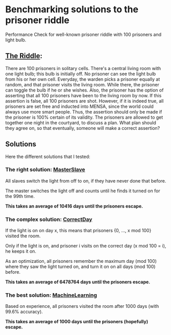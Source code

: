# Benchmarking solutions to the prisoner riddle

Performance Check for well-known prisoner riddle with 100 prisoners and light bulb.

## [The Riddle](https://puzzles.nigelcoldwell.co.uk/seventyfourhint.htm):

There are 100 prisoners in solitary cells. There's a central living room with one light bulb; this bulb is initially
off. No prisoner can see the light bulb from his or her own cell. Everyday, the warden picks a prisoner equally at
random, and that prisoner visits the living room. While there, the prisoner can toggle the bulb if he or she wishes.
Also, the prisoner has the option of asserting that all 100 prisoners have been to the living room by now. If this
assertion is false, all 100 prisoners are shot. However, if it is indeed true, all prisoners are set free and inducted
into MENSA, since the world could always use more smart people. Thus, the assertion should only be made if the prisoner
is 100% certain of its validity. The prisoners are allowed to get together one night in the courtyard, to discuss a
plan. What plan should they agree on, so that eventually, someone will make a correct assertion?

## Solutions

Here the different solutions that I tested:

### The right solution: [MasterSlave](./MasterSlavePrisoner.java)

All slaves switch the light from off to on, if they have never done that before.

The master switches the light off and counts until he finds it turned on for the 99th time.

**This takes an average of 10416 days until the prisoners escape.**

### The complex solution: [CorrectDay](./CorrectDayPrisoner.java)

If the light is on on day x, this means that prisoners {0, ..., x mod 100} visited the room.

Only if the light is on, and prisoner i visits on the correct day (x mod 100 = i), he keeps it on.

As an optimization, all prisoners remember the maximum day (mod 100) where they saw the light turned on, and turn it on
on all days (mod 100) before.

**This takes an average of 6478764 days until the prisoners escape.**

### The best solution: [MachineLearning](./MachineLearningPrisoner.java)

Based on experience, all prisoners visited the room after 1000 days (with 99.6% accuracy).

**This takes an average of 1000 days until the prisoners (hopefully) escape.**
